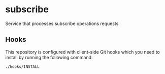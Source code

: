 # subscribe

Service that processes subscribe operations requests

## Hooks

This repository is configured with client-side Git hooks which you need to install by running the following command:

```bash
./hooks/INSTALL
```